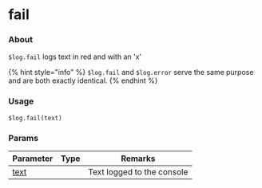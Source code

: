 # fail

### About

`$log.fail` logs text in red and with an 'x'

{% hint style="info" %}
`$log.fail` and `$log.error` serve the same purpose and are both exactly identical.
{% endhint %}

### Usage

`$log.fail(text)`

### Params

<table><thead><tr><th>Parameter</th><th data-type="select">Type</th><th>Remarks</th></tr></thead><tbody><tr><td><a href="../error/params/text.md">text</a></td><td></td><td>Text logged to the console</td></tr></tbody></table>
